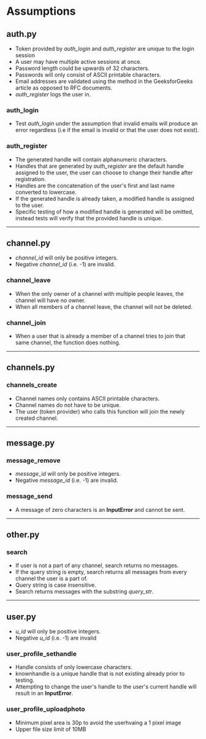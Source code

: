 # Assumptions

## auth.py
* Token provided by *auth_login* and *auth_register* are unique to the login session
* A user may have multiple active sessions at once.
* Password length could be upwards of 32 characters.
* Passwords will only consist of ASCII printable characters.
* Email addresses are validated using the method in the GeeksforGeeks article as opposed to RFC documents.
* *auth_register* logs the user in.

### auth_login
* Test *auth_login* under the assumption that invalid emails will produce an error regardless (i.e if the email is invalid or that the user does not exist).

### auth_register
* The generated handle will contain alphanumeric characters.
* Handles that are generated by *auth_register* are the default handle assigned to the user, the user can choose to change their handle after registration.
* Handles are the concatenation of the user's first and last name converted to lowercase.
* If the generated handle is already taken, a modified handle is assigned to the user.
* Specific testing of how a modified handle is generated will be omitted, instead tests will verify that the provided handle is unique.
___

## channel.py
* *channel_id* will only be positive integers.
* Negative *channel_id* (i.e. -1) are invalid.

### channel_leave
* When the only owner of a channel with multiple people leaves, the channel will have no owner.
* When all members of a channel leave, the channel will not be deleted.

### channel_join
* When a user that is already a member of a channel tries to join that same channel, the function does nothing.
___

## channels.py

### channels_create
* Channel names only contains ASCII printable characters.
* Channel names do not have to be unique.
* The user (token provider) who calls this function will join the newly created channel.
___

## message.py

### message_remove
* *message_id* will only be positive integers.
* Negative *message_id* (i.e. -1) are invalid.

### message_send
* A message of zero characters is an **InputError** and cannot be sent.
___

## other.py

### search
* If user is not a part of any channel, search returns no messages.
* If the query string is empty, search returns all messages from every channel the user is a part of.
* Query string is case insensitive.
* Search returns messages with the substring *query_str*.
___

## user.py
* *u_id* will only be positive integers.
* Negative *u_id* (i.e. -1) are invalid

### user_profile_sethandle
* Handle consists of only lowercase characters.
* knownhandle is a unique handle that is not existing already prior to testing.
* Attempting to change the user's handle to the user's current handle will result in an **InputError**.

### user_profile_uploadphoto
* Minimum pixel area is 30p to avoid the userhvaing a 1 pixel image
* Upper file size limit of 10MB